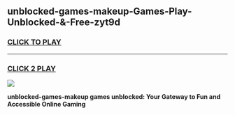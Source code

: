 
## unblocked-games-makeup-Games-Play-Unblocked-&-Free-zyt9d
<h3>
<a href="https://premium76.site?title=unblocked-games-makeup&ref=24A">CLICK TO PLAY</a></h3>
<hr>

<h3>
<a href="https://premium76.site?title=unblocked-games-makeup&ref=24A">CLICK 2 PLAY</a>
  
</h3>

<a href="https://premium76.site?title=unblocked-games-makeup&ref=24A"><img src="https://clearcache.store/games.png"></a>


**unblocked-games-makeup games unblocked: Your Gateway to Fun and Accessible Online Gaming**
